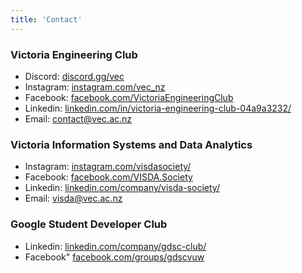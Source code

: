 ```yaml
---
title: 'Contact'
---
```


### Victoria Engineering Club
- Discord: [discord.gg/vec](discord.gg/vec)
- Instagram: [instagram.com/vec_nz](instagram.com/vec_nz)
- Facebook: [facebook.com/VictoriaEngineeringClub](https://www.facebook.com/VictoriaEngineeringClub)
- Linkedin: [linkedin.com/in/victoria-engineering-club-04a9a3232/](https://www.linkedin.com/in/victoria-engineering-club-04a9a3232/)
- Email: contact@vec.ac.nz

### Victoria Information Systems and Data Analytics
- Instagram: [instagram.com/visdasociety/](https://www.instagram.com/visdasociety/)
- Facebook: [facebook.com/VISDA.Society](https://www.facebook.com/VISDA.Society)
- Linkedin: [linkedin.com/company/visda-society/](https://www.linkedin.com/company/visda-society/)
- Email: visda@vec.ac.nz

### Google Student Developer Club
- Linkedin: [linkedin.com/company/gdsc-club/](https://www.linkedin.com/company/gdsc-club/)
- Facebook" [facebook.com/groups/gdscvuw](https://www.facebook.com/groups/gdscvuw)